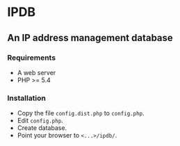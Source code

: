 # IPDB

## An IP address management database

### Requirements

* A web server
* PHP >= 5.4

### Installation

* Copy the file `config.dist.php` to `config.php`.
* Edit `config.php`.
* Create database.
* Point your browser to `<...>/ipdb/`.
